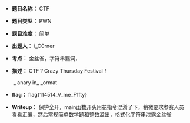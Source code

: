 * **题目名称：** CTF

* **题目类型：** PWN

* **题目难度：** 简单

* **出题人：** i_C0rner

* **考点：** 金丝雀，字符串漏洞，

* **描述：** CTF？Crazy Thursday Festival！

  ​		  _ anary in_ _ormat

* **flag：** flag{114514_V_me_F1fty}

* **Writeup：** 保护全开，main函数开头用花指令混淆了下，稍微要求参赛人员看看汇编，然后常规简单数学题和整数溢出，格式化字符串泄露金丝雀
